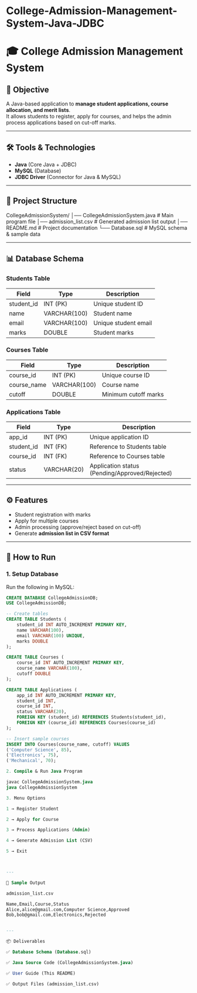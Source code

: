 # College-Admission-Management-System-Java-JDBC

# 🎓 College Admission Management System

## 📌 Objective
A Java-based application to **manage student applications, course allocation, and merit lists**.  
It allows students to register, apply for courses, and helps the admin process applications based on cut-off marks.

---

## 🛠️ Tools & Technologies
- **Java** (Core Java + JDBC)
- **MySQL** (Database)
- **JDBC Driver** (Connector for Java & MySQL)

---

## 📂 Project Structure

CollegeAdmissionSystem/ │── CollegeAdmissionSystem.java   # Main program file │── admission_list.csv            # Generated admission list output │── README.md                     # Project documentation └── Database.sql                  # MySQL schema & sample data

---

## 📊 Database Schema

### Students Table
| Field       | Type         | Description             |
|-------------|-------------|-------------------------|
| student_id  | INT (PK)    | Unique student ID       |
| name        | VARCHAR(100)| Student name            |
| email       | VARCHAR(100)| Unique student email    |
| marks       | DOUBLE      | Student marks           |

### Courses Table
| Field       | Type         | Description             |
|-------------|-------------|-------------------------|
| course_id   | INT (PK)    | Unique course ID        |
| course_name | VARCHAR(100)| Course name             |
| cutoff      | DOUBLE      | Minimum cutoff marks    |

### Applications Table
| Field       | Type         | Description                        |
|-------------|-------------|------------------------------------|
| app_id      | INT (PK)    | Unique application ID              |
| student_id  | INT (FK)    | Reference to Students table        |
| course_id   | INT (FK)    | Reference to Courses table         |
| status      | VARCHAR(20) | Application status (Pending/Approved/Rejected) |

---

## ⚙️ Features
- Student registration with marks
- Apply for multiple courses
- Admin processing (approve/reject based on cut-off)
- Generate **admission list in CSV format**

---

## 🚀 How to Run

### 1. Setup Database
Run the following in MySQL:
```sql
CREATE DATABASE CollegeAdmissionDB;
USE CollegeAdmissionDB;

-- Create tables
CREATE TABLE Students (
    student_id INT AUTO_INCREMENT PRIMARY KEY,
    name VARCHAR(100),
    email VARCHAR(100) UNIQUE,
    marks DOUBLE
);

CREATE TABLE Courses (
    course_id INT AUTO_INCREMENT PRIMARY KEY,
    course_name VARCHAR(100),
    cutoff DOUBLE
);

CREATE TABLE Applications (
    app_id INT AUTO_INCREMENT PRIMARY KEY,
    student_id INT,
    course_id INT,
    status VARCHAR(20),
    FOREIGN KEY (student_id) REFERENCES Students(student_id),
    FOREIGN KEY (course_id) REFERENCES Courses(course_id)
);

-- Insert sample courses
INSERT INTO Courses(course_name, cutoff) VALUES
('Computer Science', 85),
('Electronics', 75),
('Mechanical', 70);

2. Compile & Run Java Program

javac CollegeAdmissionSystem.java
java CollegeAdmissionSystem

3. Menu Options

1 → Register Student

2 → Apply for Course

3 → Process Applications (Admin)

4 → Generate Admission List (CSV)

5 → Exit



---

📄 Sample Output

admission_list.csv

Name,Email,Course,Status
Alice,alice@gmail.com,Computer Science,Approved
Bob,bob@gmail.com,Electronics,Rejected


---

📦 Deliverables

✅ Database Schema (Database.sql)

✅ Java Source Code (CollegeAdmissionSystem.java)

✅ User Guide (This README)

✅ Output Files (admission_list.csv)

